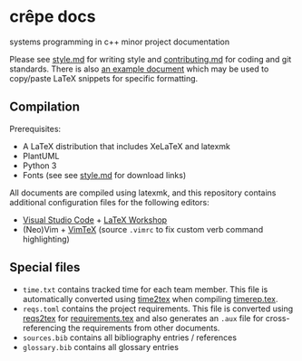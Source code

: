 # crêpe docs

systems programming in c++ minor project documentation

Please see [style.md](./style.md) for writing style and
[contributing.md](./contributing.md) for coding and git standards. There is
also [an example document](./example.tex) which may be used to copy/paste LaTeX
snippets for specific formatting.

## Compilation

Prerequisites:
- A LaTeX distribution that includes XeLaTeX and latexmk
- PlantUML
- Python 3
- Fonts (see see [style.md](./style.md) for download links)

All documents are compiled using latexmk, and this repository contains
additional configuration files for the following editors:
- [Visual Studio Code][vscode] + [LaTeX Workshop][latexworkshop]
- (Neo)Vim + [VimTeX][vimtex] (source `.vimrc` to fix custom verb command
  highlighting)

## Special files

- `time.txt` contains tracked time for each team member. This file is
  automatically converted using [time2tex](scripts/time2tex.py) when compiling
  [timerep.tex](./timerep.tex).
- `reqs.toml` contains the project requirements. This file is converted using
  [reqs2tex](scripts/reqs2tex.py) for [requirements.tex](./requirements.tex)
  and also generates an `.aux` file for cross-referencing the requirements from
  other documents.
- `sources.bib` contains all bibliography entries / references
- `glossary.bib` contains all glossary entries

[vscode]: https://code.visualstudio.com
[latexworkshop]: https://marketplace.visualstudio.com/items?itemName=James-Yu.latex-workshop
[vimtex]: https://github.com/lervag/vimtex

